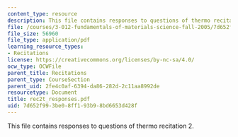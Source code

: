 ```yaml
---
content_type: resource
description: This file contains responses to questions of thermo recitation 2.
file: /courses/3-012-fundamentals-of-materials-science-fall-2005/7d652f993be08ff193b98bd6653d428f_rec2t_responses.pdf
file_size: 56960
file_type: application/pdf
learning_resource_types:
- Recitations
license: https://creativecommons.org/licenses/by-nc-sa/4.0/
ocw_type: OCWFile
parent_title: Recitations
parent_type: CourseSection
parent_uid: 2fe4c0af-6394-da86-282d-2c11aa8992de
resourcetype: Document
title: rec2t_responses.pdf
uid: 7d652f99-3be0-8ff1-93b9-8bd6653d428f
---
```

This file contains responses to questions of thermo recitation 2.